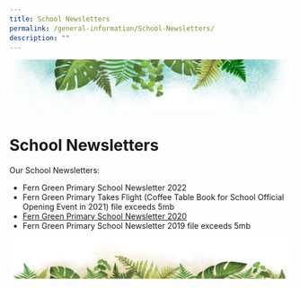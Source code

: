 ```yaml
---
title: School Newsletters
permalink: /general-information/School-Newsletters/
description: ""
---
```

![](/images/Banner.png)

# School Newsletters

Our School Newsletters:

*   Fern Green Primary School Newsletter 2022
*   Fern Green Primary Takes Flight (Coffee Table Book for School Official Opening Event in 2021) file exceeds 5mb
*   [Fern Green Primary School Newsletter 2020](/files/FGPS%20Newsletter%202020.pdf)
*   Fern Green Primary School Newsletter 2019 file exceeds 5mb

![](/images/bg-bottom.png)